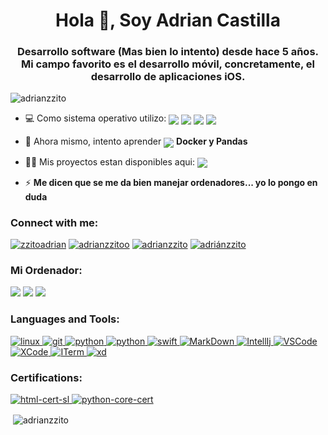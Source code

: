 <h1 align="center">Hola 👋, Soy Adrian Castilla</h1>
<h3 align="center">Desarrollo software (Mas bien lo intento) desde hace 5 años. Mi campo favorito es el desarrollo móvil, concretamente, el desarrollo de aplicaciones iOS.</h3>

<p align="left"> <img src="https://komarev.com/ghpvc/?username=adrianzzito&label=Profile%20views&color=0e75b6&style=flat" alt="adrianzzito" /> </p>

- 💻 Como sistema operativo utilizo: <img src="https://img.shields.io/badge/Arch_Linux-1793D1?style=for-the-badge&logo=arch-linux&logoColor=white" align="center"/> <img src="https://img.shields.io/badge/iOS-000000?style=for-the-badge&logo=ios&logoColor=white" align="center"/> <img src="https://img.shields.io/badge/mac%20os-000000?style=for-the-badge&logo=apple&logoColor=white" align="center"/> <img src="https://img.shields.io/badge/Windows-0078D6?style=for-the-badge&logo=windows&logoColor=white" align="center"/> 

- 🌱 Ahora mismo, intento aprender <img src="https://img.shields.io/badge/Java-ED8B00?style=for-the-badge&logo=java&logoColor=white" align="center"/> **Docker y Pandas**

- 👨‍💻 Mis proyectos estan disponibles aqui: <a href="https://github.com/AdrianZzito?tab=repositories" target="blank"><img src="https://img.shields.io/badge/GitHub-100000?style=for-the-badge&logo=github&logoColor=white" align="center"/></a>

- ⚡ **Me dicen que se me da bien manejar ordenadores... yo lo pongo en duda**

<h3 align="left">Connect with me:</h3>
<p align="left"> 
<a href="https://twitter.com/zzitoadrian" target="blank"><img src="https://img.shields.io/badge/Twitter-1DA1F2?style=for-the-badge&logo=twitter&logoColor=white" alt="zzitoadrian" /></a> <a href="https://instagram.com/adrianzzitoo" target="blank"><img src="https://img.shields.io/badge/Instagram-E4405F?style=for-the-badge&logo=instagram&logoColor=white" alt="adrianzzitoo" /></a> <a href="https://dev.to/adrianzzito" target="blank"><img src="https://img.shields.io/badge/dev.to-0A0A0A?style=for-the-badge&logo=dev.to&logoColor=white" alt="adrianzzito" /></a> <a href="https://stackoverflow.com/users/19169686/adriánzzito" target="blank"><img src="https://img.shields.io/badge/Stack_Overflow-FE7A16?style=for-the-badge&logo=stack-overflow&logoColor=white" alt="adriánzzito" /></a> 
</a></p>

<h3 align="left">Mi Ordenador:</h3>
<p align="left"> 
<a target="blank"><img src="https://img.shields.io/badge/Apple-IMac_2017_27'_5K-999999?style=for-the-badge&logo=apple&logoColor=white"/></a>
<a target="blank"><img src="https://img.shields.io/badge/Intel-Core_i5_7th-0071C5?style=for-the-badge&logo=intel&logoColor=white"/></a>
<a target="blank"><img src="https://img.shields.io/badge/AMD-Radeon_RX_570-ED1C24?style=for-the-badge&logo=amd&logoColor=white" /></a></a> 
</p>

<h3 align="left">Languages and Tools:</h3>
<p align="left"> 

<a href="https://www.linux.org/" target="_blank" rel="noreferrer"> <img src="https://img.shields.io/badge/Linux-FCC624?style=for-the-badge&logo=linux&logoColor=black" alt="linux"/> </a> <a href="https://git-scm.com/" target="_blank" rel="noreferrer"> <img src="https://img.shields.io/badge/GIT-E44C30?style=for-the-badge&logo=git&logoColor=white" alt="git"/> </a>  <a href="https://developer.mozilla.org/es/docs/Web/HTML" target="_blank" rel="noreferrer"> <img src="https://img.shields.io/badge/HTML5-E34F26?style=for-the-badge&logo=html5&logoColor=white" alt="python"/> </a> <a href="https://www.python.org" target="_blank" rel="noreferrer"> <img src="https://img.shields.io/badge/Python-14354C?style=for-the-badge&logo=python&logoColor=white" alt="python"/> </a> <a href="https://developer.apple.com/swift/" target="_blank" rel="noreferrer"> <img src="https://img.shields.io/badge/Swift-FA7343?style=for-the-badge&logo=swift&logoColor=white" alt="swift"/> </a> <a href="https://markdown.es" target="_blank" rel="noreferrer"> <img src="https://img.shields.io/badge/Markdown-000000?style=for-the-badge&logo=markdown&logoColor=white" alt="MarkDown"/> </a> <a href="https://www.jetbrains.com/idea/" target="_blank" rel="noreferrer"> <img src="https://img.shields.io/badge/IntelliJ_IDEA-000000.svg?style=for-the-badge&logo=intellij-idea&logoColor=white" alt="IntellIj"/> </a> <a href="https://code.visualstudio.com" target="_blank" rel="noreferrer"> <img src="https://img.shields.io/badge/Visual_Studio_Code-0078D4?style=for-the-badge&logo=visual%20studio%20code&logoColor=white" alt="VSCode"/> </a> <a href="https://apps.apple.com/es/app/xcode/id497799835?mt=12" target="_blank" rel="noreferrer"> <img src="https://img.shields.io/badge/Xcode-007ACC?style=for-the-badge&logo=Xcode&logoColor=white" alt="XCode"/> </a> <a href="https://iterm2.com" target="_blank" rel="noreferrer"> <img src="https://img.shields.io/badge/iTerm2-000000?style=for-the-badge&logo=iterm2&logoColor=white" alt="ITerm"/> </a> <a href="https://www.adobe.com/products/xd.html" target="_blank" rel="noreferrer"> <img src="https://img.shields.io/badge/Adobe%20XD-470137?style=for-the-badge&logo=Adobe%20XD&logoColor=#FF61F6" alt="xd"/> </a> 
</p>

<h3 align="left">Certifications:</h3>
<p align="left"> 

<a href="https://www.sololearn.com/certificates/CT-R699RAPC" target="_blank" rel="noreferrer"> <img src="https://img.shields.io/badge/HTML5 by sololearn-E34F26?style=for-the-badge&logo=html5&logoColor=white" alt="html-cert-sl"/> <a href="https://www.sololearn.com/certificates/CT-KW3JDCXK" target="_blank" rel="noreferrer"> <img src="https://img.shields.io/badge/Python Core by sololearn-14354C?style=for-the-badge&logo=python&logoColor=white" alt="python-core-cert"/> </a></a> 

</p>

<p>&nbsp;<img align="center" src="https://github-readme-stats.vercel.app/api?username=adrianzzito&show_icons=true&locale=en" alt="adrianzzito" /></p>

